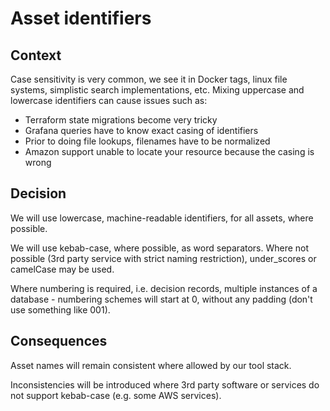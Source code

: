 # Asset identifiers

## Context
Case sensitivity is very common, we see it in Docker tags, linux file systems, simplistic search implementations, etc. Mixing uppercase and lowercase identifiers can cause issues such as:
- Terraform state migrations become very tricky
- Grafana queries have to know exact casing of identifiers
- Prior to doing file lookups, filenames have to be normalized
- Amazon support unable to locate your resource because the casing is wrong

## Decision
We will use lowercase, machine-readable identifiers, for all assets, where possible.

We will use kebab-case, where possible, as word separators. Where not possible (3rd party service with strict naming restriction), under_scores or camelCase may be used.

Where numbering is required, i.e. decision records, multiple instances of a database - numbering schemes will start at 0, without any padding (don't use something like 001).

## Consequences
Asset names will remain consistent where allowed by our tool stack.

Inconsistencies will be introduced where 3rd party software or services do not support kebab-case (e.g. some AWS services).
